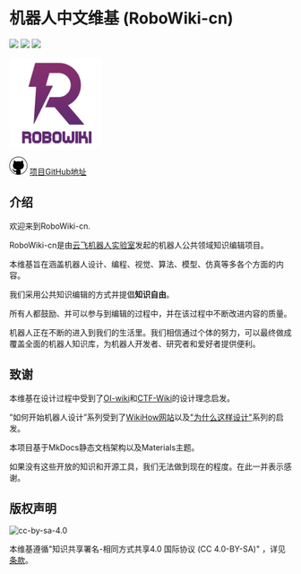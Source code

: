 # 机器人中文维基 (RoboWiki-cn)

![](https://img.shields.io/github/stars/yfrobotics/robowiki) ![](https://img.shields.io/github/contributors/yfrobotics/robowiki) ![](https://img.shields.io/github/issues/yfrobotics/robowiki) 

![](logo.png)

<img src="github.png" width="32" height="32" title="github-logo" alt="github-logo">
<a href="https://github.com/yfrobotics/robowiki">项目GitHub地址</a>

## 介绍

欢迎来到RoboWiki-cn.

RoboWiki-cn是由[云飞机器人实验室](http://www.yfworld.com)发起的机器人公共领域知识编辑项目。

本维基旨在涵盖机器人设计、编程、视觉、算法、模型、仿真等多各个方面的内容。

我们采用公共知识编辑的方式并提倡**知识自由**。

所有人都鼓励、并可以参与到编辑的过程中，并在该过程中不断改进内容的质量。

机器人正在不断的进入到我们的生活里。我们相信通过个体的努力，可以最终做成覆盖全面的机器人知识库，为机器人开发者、研究者和爱好者提供便利。


## 致谢

本维基在设计过程中受到了[OI-wiki](https://oi-wiki.org/)和[CTF-Wiki](https://ctf-wiki.github.io/ctf-wiki/)的设计理念启发。

”如何开始机器人设计”系列受到了[WikiHow网站](https://www.wikihow.com)以及["为什么这样设计"](https://draveness.me/whys-the-design/)系列的启发。

本项目基于MkDocs静态文档架构以及Materials主题。

如果没有这些开放的知识和开源工具，我们无法做到现在的程度。在此一并表示感谢。


## 版权声明

![cc-by-sa-4.0](https://i.creativecommons.org/l/by-sa/4.0/88x31.png)

本维基遵循"知识共享署名-相同方式共享4.0 国际协议 (CC 4.0-BY-SA)" ，详见[条款](https://creativecommons.org/licenses/by-sa/4.0/deed.zh-Hans)。
